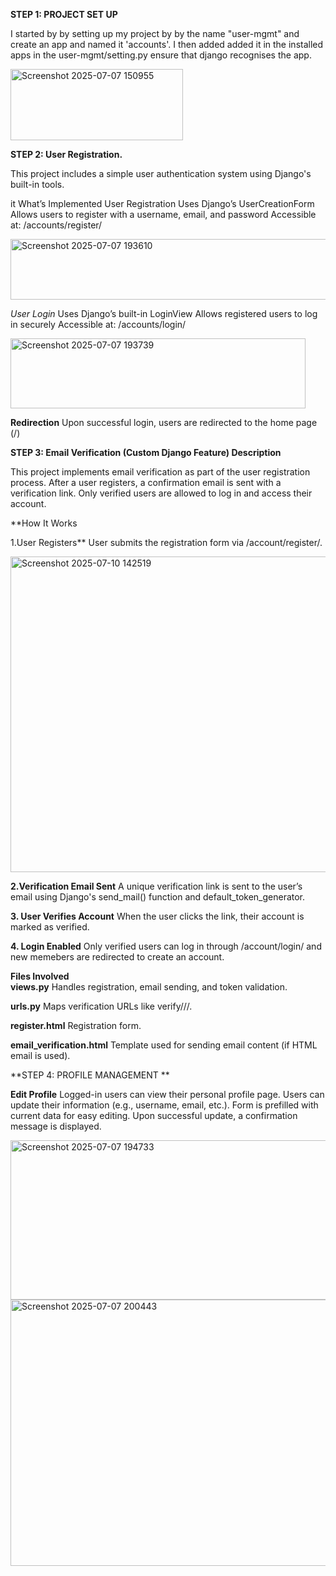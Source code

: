 
**STEP 1: PROJECT SET UP**

  I started by by setting up my project by by the name "user-mgmt" and create an app and named it 'accounts'. 
  I then added added it in the installed apps in the user-mgmt/setting.py ensure that django recognises the app.
  
<img width="276" height="114" alt="Screenshot 2025-07-07 150955" src="https://github.com/user-attachments/assets/1346d570-0da6-4c39-847f-ed22b4c6f238" />


**STEP 2: User Registration.**

This project includes a simple user authentication system using Django's built-in tools.

it What’s Implemented
User Registration
Uses Django’s UserCreationForm
Allows users to register with a username, email, and password
Accessible at: /accounts/register/

<img width="659" height="97" alt="Screenshot 2025-07-07 193610" src="https://github.com/user-attachments/assets/287e18ef-eb0a-420d-9570-842de9b70051" />


_User Login_
Uses Django’s built-in LoginView
Allows registered users to log in securely
Accessible at: /accounts/login/

<img width="472" height="112" alt="Screenshot 2025-07-07 193739" src="https://github.com/user-attachments/assets/cda160e5-5aed-4cbe-b6a0-c03d684c726a" />




**Redirection**
Upon successful login, users are redirected to the home page (/)



**STEP 3: Email Verification (Custom Django Feature)
Description**

This project implements email verification as part of the user registration process. After a user registers, a confirmation email is sent with a verification link.
Only verified users are allowed to log in and access their account.

**How It Works

1.User Registers**
User submits the registration form via /account/register/.

<img width="577" height="505" alt="Screenshot 2025-07-10 142519" src="https://github.com/user-attachments/assets/4d6d357d-8ae2-4c72-acd0-11599f2fac2a" />


**2.Verification Email Sent**
A unique verification link is sent to the user’s email using Django's send_mail() function and default_token_generator.

**3. User Verifies Account**
When the user clicks the link, their account is marked as verified.

**4. Login Enabled**
Only verified users can log in through /account/login/ and new memebers are redirected to create an account.
  
  **Files Involved**    
**views.py**
Handles registration, email sending, and token validation.

**urls.py**
Maps verification URLs like verify/<uidb64>/<token>/.

**register.html**
Registration form.

**email_verification.html**
Template used for sending email content (if HTML email is used).


**STEP 4: PROFILE MANAGEMENT **

**Edit Profile**
Logged-in users can view their personal profile page.
Users can update their information (e.g., username, email, etc.).
Form is prefilled with current data for easy editing.
Upon successful update, a confirmation message is displayed.

<img width="773" height="255" alt="Screenshot 2025-07-07 194733" src="https://github.com/user-attachments/assets/dc463aa3-af52-4d61-b9c1-012368f8d48b" />



<img width="802" height="426" alt="Screenshot 2025-07-07 200443" src="https://github.com/user-attachments/assets/664ab7f6-d8b6-4f26-949c-7bfa83a1fce2" />







